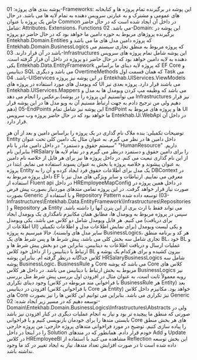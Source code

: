 پوشه بندی های پروژه:
01-Frameworks:
این پوشه در برگیرنده تمام پروژه ها و کتابخانه های عمومی و مشترک و به عبارتی سرویس دهنده به تمام لایه ها می باشد. در حال حاض یک پروژه با عنوان Common در داخل آن ایجاد شده است که در حال حاضر شامل: Attributes، Extensions، Functions می باشد.
02-Domain:
این پوشه در برگیرنده پروژهای مربوط به حوزه دامین ما خواهد بود که در حال حاضر دو پروژه Entekhab.Domain.Entities که پروژه دامین مدل های ما می باشد و Entekhab.Domain.BusinessLogics که پروژه مربوط به منطق تجاری سیستم می باشد در آن قرار دارند.
03-Infrastructures
این پوشه شامل تمام پروژه های سرویس دهنده به لایه دامین خواهد بود که در حال حاضر دو پروژه در داخل آن قرار گرفته است. یکی Entekhab.Data.EntityFramework که پروژه لایه دیتای ما براساس EF Core و دیتابیس SQL می باشد و دیگری OvertimeMethods که همان قسمت اول Task می باشد.
04-UIServices
در این پوشه نیز پروژه Entekhab.UIServices.ViewModels که ویومدل های مورد استفاده در پروژه های UI می باشند قرار دارد. پروژه بعدی نیز Entekhab.UIServices.Mappers می باشد که وظیفه مپ کردن ویومدل ها به مدل و برعکس را انجام می دهد.(می توانستیم این پروژه را در پوشه Infrastructures نیز قرار دهیم ولی من ترجیح دادم به جهت ارتباط مستیم آن به ویو مدل ها در این پوشه قرار دهم)
05-EndPoints
این پوشه نیز شامل تمام EndPoint ها و پروژه های مربوط به UI ما خواهد بود که در حال حاضر پروژه وب سرویس Entekhab.Ui.WebApi در داخل آن قرار دارد.

توضیحات تکمیلی:
بنده ملاک نام گذاری در یک پروژه را براساس دامین و بعد از آن هر Entity داخل دامین ها در نظر می گیرم. به عنوان مثال یک دامین کلی تحت عنوان "سیستم حقوق و دستمزد" در داخل دامین مادر با نام "HumanResource" داریم. بنابراین نام HRSalary را برای دامین حقوق و دستمزد درنظر می گیرم و در تمام لایه ها از این نام گذاری تبعیت می کنم.
در داخل پروژه ها نیز برای هر فایل از خلاصه نام دامین به عنوان پیشوند و خلاصه پروژه یا بخش به عنوان پسوند استفاده می نمایم.
ابتدا در پروژه Entity یک مدل برای اطلاعات حقوق فرد ایجاد کرده و آن را به DBContext در داخل پروژه مربوط به EF معرفی می نماییم. ارتباطات و سایر ویژگی های مدل نیز با استفاده از Fluent api در داخل HREmployeeMapConfig در داخل همین پروژه در صورت نیاز قرار خواهد گرفت. در این پروژه تمامی متدهای موردنیاز بصورت پیش فرض  بصورت Generic و با استفاده از Repository Pattern توسعه داده شده (03-Infrastructures\Entekhab.Data.EntityFramework\Infrastructures\Repositories) و Repository هر Entity می تواند فقط با ارث بری از این پترن آنها را داشته باشد.
سپس در پروژه مربوط به ویومدل ها، مطابق همان مکانیزم نامگذاری یک ویومدل  ایجاد می کنیم. هر فایل ویومدل شامل دو کلاس می باشد، یکی ویومدل (برای دریافت اطلاعات از UI) و یکی لیست ویومدل (برای نمایش اطلاعات مدل و اطلاعات تکمیلی سایر مدل های وابسته).
حالا میرسیم به پروژه BusinessLogics، هر کد و برنامه منطق تجاری شامل سه بخش کلی می باشد، پیش شرط ها و پس شرط های یک BL، خود BL و عملیات ارسال و دریافت اطلاعات به دیتابیس. بنابراین من دو بخش پیش شرط ها و ارتباط با دیتابیس را از داخل خود کلاس BL بیرون کشیده و برای هرکدام یک پوشه و کلاس جداگانه درنظر گرفته ام. بنابراین پوشه HRSalaryBusinessLogics شامل سه پوشه BusinessLogic، BusinessRule و Core می باشد که پوشه Core کلاس های مربوط به بخش ارتباط با دیتابیس می باشد.
در داخل هر کلاس BusinessLogics نیز رویه معمولاً ثابت است، به عنوان مثال در افزودن اول بررسی پیش شرط مثل بررسی وجود دیتای تکراری (با فراخوانی متد مربوطه در کلاس BusinessRule هر Entity) بعد افزودن در دیتابیس (با فراخوانی کلاس Core هر Entity) خواهد بود. مکانیزم داخل کلاس های Core نیز تکراری می باشد. بنابراین می توانیم این کلاس ها را نیز بصورت Generic توسعه دهیم که در مسیر زیر ایجاد شده:
02-Domain\Entekhab.Domain.BusinessLogics\Infrastructures\Abstracts
ولی در صورتی که منطق ما پیچیده تر بود و نیاز به انجام عملیات دیگری در کنار افزودن نیز باشد بایستی متدها را برای خودمان بازنویسی کنیم و با فراخوانی Core های هر بخش منطق را پیاده سازی کنیم.
توضیح در مورد فراخوانی متدهای پروژه خارجی:
من پروژه خارجی را در اینجا در داخل Solution خودم قرار دادم. همانطور که در متدهای Add و Update در کلاس HREmployeeBl مشاهده می کنید با استفاده از Reflection این بخش توسعه داده شده است تا در صورت افزایش تعداد متدها، نیاز به ایجاد تغییر در کد ما وجود نداشته باشد.
